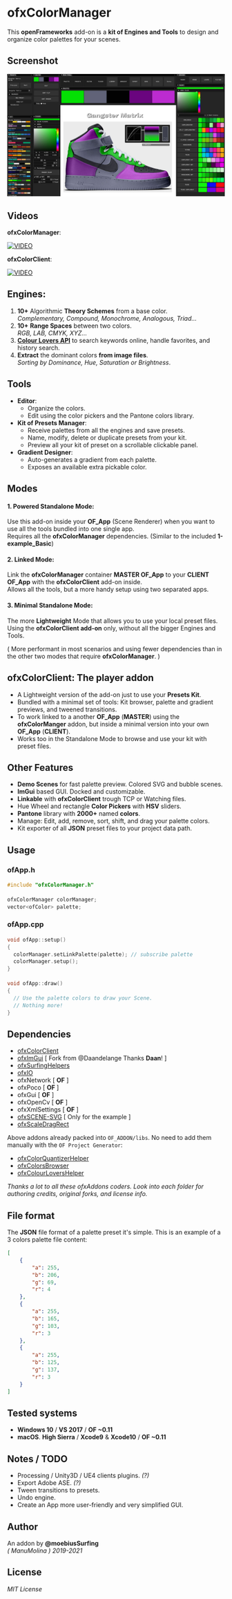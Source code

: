 # ofxColorManager

This **openFrameworks** add-on is a **kit of Engines and Tools** to design and organize color palettes for your scenes.  

## Screenshot
![image](/readme_images/Capture.JPG?raw=true "image")

## Videos
**ofxColorManager**:  

[![VIDEO](http://img.youtube.com/vi/oSvGwpbWEuc/0.jpg)](http://www.youtube.com/watch?v=oSvGwpbWEuc "VIDEO")

**ofxColorClient**:  

[![VIDEO](http://img.youtube.com/vi/oSvGwpbWEuc/0.jpg)](http://www.youtube.com/watch?v=oSvGwpbWEuc "VIDEO")

## Engines:  
  1. **10+** Algorithmic **Theory Schemes** from a base color.  
  *Complementary, Compound, Monochrome, Analogous, Triad...*  
  2. **10+** **Range Spaces** between two colors.  
  *RGB, LAB, CMYK, XYZ...*  
  3. [**Colour Lovers API**](https://www.colourlovers.com/) to search keywords online, handle favorites, and history search.
  4. **Extract** the dominant colors **from image files**.  
  *Sorting by Dominance, Hue, Saturation or Brightness*.

## Tools  
* **Editor**: 
  * Organize the colors.
  * Edit using the color pickers and the Pantone colors library.
* **Kit of Presets Manager**: 
  * Receive palettes from all the engines and save presets. 
  * Name, modify, delete or duplicate presets from your kit.
  * Preview all your kit of preset on a scrollable clickable panel.
* **Gradient Designer**:
  * Auto-generates a gradient from each palette.
  * Exposes an available extra pickable color.

## Modes

#### 1. **Powered Standalone Mode**:  
Use this add-on inside your **OF_App** (Scene Renderer) when you want to use all the tools bundled into one single app.  
Requires all the **ofxColorManager** dependencies. (Similar to the included **1-example_Basic**)  

#### 2. **Linked Mode**:  
Link the **ofxColorManager** container **MASTER OF_App** to your **CLIENT OF_App** with the **ofxColorClient** add-on inside.  
Allows all the tools, but a more handy setup using two separated apps.  

#### 3. **Minimal Standalone Mode**:
The more **Lightweight** Mode that allows you to use your local preset files.  
Using the **ofxColorClient add-on** only, without all the bigger Engines and Tools.  

( More performant in most scenarios and using fewer dependencies than in the other two modes that require **ofxColorManager**. )
 
## ofxColorClient: The player addon 
  * A Lightweight version of the add-on just to use your **Presets Kit**. 
  * Bundled with a minimal set of tools: Kit browser, palette and gradient previews, and tweened transitions.  
  * To work linked to a another **OF_App** (**MASTER**) using the **ofxColorManger** addon, but inside a minimal version into your own **OF_App** (**CLIENT**). 
  * Works too in the Standalone Mode to browse and use your kit with preset files.

## Other Features
* **Demo Scenes** for fast palette preview. Colored SVG and bubble scenes.
* **ImGui** based GUI. Docked and customizable.
* **Linkable** with **ofxColorClient** trough TCP or Watching files.
* Hue Wheel and rectangle **Color Pickers** with **HSV** sliders.
* **Pantone** library with **2000+** named **colors**.
* Manage: Edit, add, remove, sort, shift, and drag your palette colors. 
* Kit exporter of all **JSON** preset files to your project data path.

## Usage

### ofApp.h
```.cpp
#include "ofxColorManager.h"

ofxColorManager colorManager;
vector<ofColor> palette;
```
### ofApp.cpp
```.cpp
void ofApp::setup()
{
  colorManager.setLinkPalette(palette); // subscribe palette
  colorManager.setup();
}

void ofApp::draw()
{
  // Use the palette colors to draw your Scene. 
  // Nothing more!
}
```

## Dependencies
* [ofxColorClient](https://github.com/moebiussurfing/ofxColorClient)
* [ofxImGui](https://github.com/Daandelange/ofxImGui/tree/jvcleave)  [ Fork from @Daandelange Thanks **Daan**! ]
* [ofxSurfingHelpers](https://github.com/moebiussurfing/ofxSurfingHelpers)  
* [ofxIO](https://github.com/bakercp/ofxIO)
* ofxNetwork  [ **OF** ]
* ofxPoco  [ **OF** ]
* ofxGui  [ **OF** ]
* ofxOpenCv  [ **OF** ]
* ofxXmlSettings [ **OF** ]
* [ofxSCENE-SVG](https://github.com/moebiussurfing/ofxSCENE-SVG)  [ Only for the example ]
* [ofxScaleDragRect](https://github.com/moebiussurfing/ofxScaleDragRect)

Above addons already packed into ```OF_ADDON/libs```. No need to add them manually with the ```OF Project Generator```:  
* [ofxColorQuantizerHelper](https://github.com/moebiussurfing/ofxColorQuantizerHelper)
* [ofxColorsBrowser](https://github.com/moebiussurfing/ofxColorsBrowser)
* [ofxColourLoversHelper](https://github.com/moebiussurfing/ofxColourLoversHelper)  

*Thanks a lot to all these ofxAddons coders. Look into each folder for authoring credits, original forks, and license info.*  

## File format
The **JSON** file format of a palette preset it's simple. This is an example of a 3 colors palette file content:
```.json
[
    {
        "a": 255,
        "b": 206,
        "g": 69,
        "r": 4
    },
    {
        "a": 255,
        "b": 165,
        "g": 103,
        "r": 3
    },
    {
        "a": 255,
        "b": 125,
        "g": 137,
        "r": 3
    }
]
```

## Tested systems
- **Windows 10** / **VS 2017** / **OF ~0.11**
- **macOS**. **High Sierra** / **Xcode9** & **Xcode10** / **OF ~0.11**

## Notes / TODO
+ Processing / Unity3D / UE4 clients plugins. _(?)_
+ Export Adobe ASE. _(?)_
+ Tween transitions to presets.
+ Undo engine.
+ Create an App more user-friendly and very simplified GUI.

## Author
An addon by **@moebiusSurfing**  
*( ManuMolina ) 2019-2021*

## License
*MIT License*
